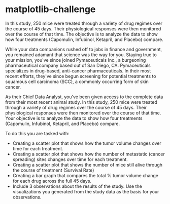 # matplotlib-challenge
In this study, 250 mice were treated through a variety of drug regimes over the course of 45 days. Their physiological responses were then monitored over the course of that time. The objective is to analyze the data to show how four treatments (Capomulin, Infubinol, Ketapril, and Placebo) compare.

While your data companions rushed off to jobs in finance and government, you remained adamant that science was the way for you. Staying true to your mission, you've since joined Pymaceuticals Inc., a burgeoning pharmaceutical company based out of San Diego, CA. Pymaceuticals specializes in drug-based, anti-cancer pharmaceuticals. In their most recent efforts, they've since begun screening for potential treatments to squamous cell carcinoma (SCC), a commonly occurring form of skin cancer.

As their Chief Data Analyst, you've been given access to the complete data from their most recent animal study. In this study, 250 mice were treated through a variety of drug regimes over the course of 45 days. Their physiological responses were then monitored over the course of that time. Your objective is to analyze the data to show how four treatments (Capomulin, Infubinol, Ketapril, and Placebo) compare.

To do this you are tasked with:

- Creating a scatter plot that shows how the tumor volume changes over time for each treatment.
- Creating a scatter plot that shows how the number of metastatic (cancer spreading) sites changes over time for each treatment.
- Creating a scatter plot that shows the number of mice still alive through the course of treatment (Survival Rate)
- Creating a bar graph that compares the total % tumor volume change for each drug across the full 45 days.
- Include 3 observations about the results of the study. Use the visualizations you generated from the study data as the basis for your observations.
